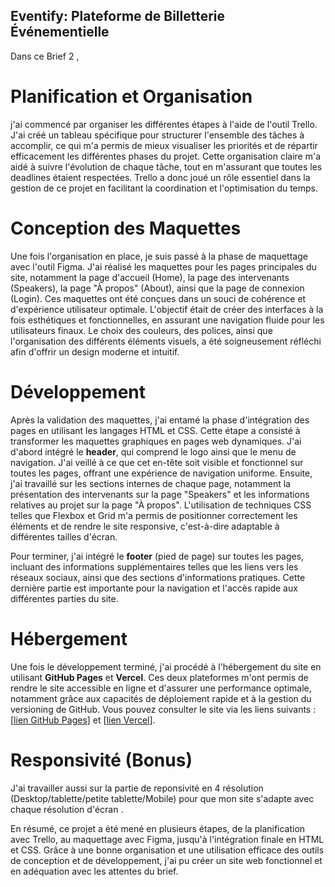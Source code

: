 ## Eventify: Plateforme de Billetterie Événementielle

Dans ce Brief 2 ,
# Planification et Organisation
 j'ai commencé par organiser les différentes étapes à l'aide de l'outil Trello. J'ai créé un tableau spécifique pour structurer l'ensemble des tâches à accomplir, ce qui m'a permis de mieux visualiser les priorités et de répartir efficacement les différentes phases du projet. Cette organisation claire m'a aidé à suivre l'évolution de chaque tâche, tout en m'assurant que toutes les deadlines étaient respectées. Trello a donc joué un rôle essentiel dans la gestion de ce projet en facilitant la coordination et l'optimisation du temps.

# Conception des Maquettes

Une fois l'organisation en place, je suis passé à la phase de maquettage avec l'outil Figma. J'ai réalisé les maquettes pour les pages principales du site, notamment la page d'accueil (Home), la page des intervenants (Speakers), la page "À propos" (About), ainsi que la page de connexion (Login). Ces maquettes ont été conçues dans un souci de cohérence et d'expérience utilisateur optimale. L'objectif était de créer des interfaces à la fois esthétiques et fonctionnelles, en assurant une navigation fluide pour les utilisateurs finaux. Le choix des couleurs, des polices, ainsi que l'organisation des différents éléments visuels, a été soigneusement réfléchi afin d'offrir un design moderne et intuitif.


# Développement 

Après la validation des maquettes, j'ai entamé la phase d'intégration des pages en utilisant les langages HTML et CSS. Cette étape a consisté à transformer les maquettes graphiques en pages web dynamiques. J'ai d'abord intégré le **header**, qui comprend le logo ainsi que le menu de navigation. J'ai veillé à ce que cet en-tête soit visible et fonctionnel sur toutes les pages, offrant une expérience de navigation uniforme. Ensuite, j'ai travaillé sur les sections internes de chaque page, notamment la présentation des intervenants sur la page "Speakers" et les informations relatives au projet sur la page "À propos". L'utilisation de techniques CSS telles que Flexbox et Grid m'a permis de positionner correctement les éléments et de rendre le site responsive, c'est-à-dire adaptable à différentes tailles d'écran.

Pour terminer, j'ai intégré le **footer** (pied de page) sur toutes les pages, incluant des informations supplémentaires telles que les liens vers les réseaux sociaux, ainsi que des sections d'informations pratiques. Cette dernière partie est importante pour la navigation et l'accès rapide aux différentes parties du site.

#   Hébergement

Une fois le développement terminé, j'ai procédé à l'hébergement du site en utilisant **GitHub Pages** et **Vercel**. Ces deux plateformes m'ont permis de rendre le site accessible en ligne et d'assurer une performance optimale, notamment grâce aux capacités de déploiement rapide et à la gestion du versioning de GitHub. Vous pouvez consulter le site via les liens suivants : [[lien GitHub Pages](https://nmissi-nadia.github.io/Brief2_Nadia_Nmissi/)] et [[lien Vercel](https://brief2-nadia-nmissi.vercel.app/index.html)].


#  Responsivité (Bonus)

J'ai travailler aussi sur la partie de reponsivité en 4 résolution (Desktop/tablette/petite tablette/Mobile) pour que mon site s'adapte avec chaque résolution d'écran .


En résumé, ce projet a été mené en plusieurs étapes, de la planification avec Trello, au maquettage avec Figma, jusqu'à l'intégration finale en HTML et CSS. Grâce à une bonne organisation et une utilisation efficace des outils de conception et de développement, j'ai pu créer un site web fonctionnel et en adéquation avec les attentes du brief.
